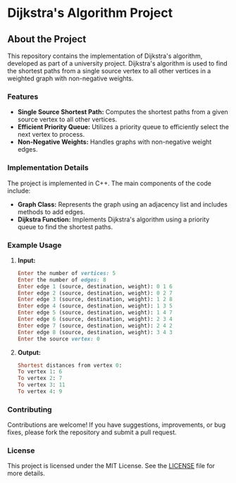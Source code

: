 # Dijkstra's Algorithm Project

## About the Project

This repository contains the implementation of Dijkstra's algorithm, developed as part of a university project. Dijkstra's algorithm is used to find the shortest paths from a single source vertex to all other vertices in a weighted graph with non-negative weights.

### Features

- **Single Source Shortest Path:** Computes the shortest paths from a given source vertex to all other vertices.
- **Efficient Priority Queue:** Utilizes a priority queue to efficiently select the next vertex to process.
- **Non-Negative Weights:** Handles graphs with non-negative weight edges.

### Implementation Details

The project is implemented in C++. The main components of the code include:

- **Graph Class:** Represents the graph using an adjacency list and includes methods to add edges.
- **Dijkstra Function:** Implements Dijkstra's algorithm using a priority queue to find the shortest paths.

### Example Usage

1. **Input:**
    ```ruby
    Enter the number of vertices: 5
    Enter the number of edges: 8
    Enter edge 1 (source, destination, weight): 0 1 6
    Enter edge 2 (source, destination, weight): 0 2 7
    Enter edge 3 (source, destination, weight): 1 2 8
    Enter edge 4 (source, destination, weight): 1 3 5
    Enter edge 5 (source, destination, weight): 1 4 7
    Enter edge 6 (source, destination, weight): 2 3 4
    Enter edge 7 (source, destination, weight): 2 4 2
    Enter edge 8 (source, destination, weight): 3 4 3
    Enter the source vertex: 0
    ```

2. **Output:**
    ```ruby
    Shortest distances from vertex 0:
    To vertex 1: 6
    To vertex 2: 7
    To vertex 3: 11
    To vertex 4: 9
    ```

### Contributing

Contributions are welcome! If you have suggestions, improvements, or bug fixes, please fork the repository and submit a pull request.

### License

This project is licensed under the MIT License. See the [LICENSE](LICENSE) file for more details.
